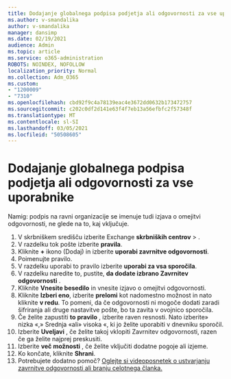 ```yaml
---
title: Dodajanje globalnega podpisa podjetja ali odgovornosti za vse uporabnike
ms.author: v-smandalika
author: v-smandalika
manager: dansimp
ms.date: 02/19/2021
audience: Admin
ms.topic: article
ms.service: o365-administration
ROBOTS: NOINDEX, NOFOLLOW
localization_priority: Normal
ms.collection: Adm_O365
ms.custom:
- "1200009"
- "7310"
ms.openlocfilehash: cbd92f9c4a78139eac4e3672dd0632b173472757
ms.sourcegitcommit: c202c0df2d141e63f4f7eb13a56efbfc2f57348f
ms.translationtype: MT
ms.contentlocale: sl-SI
ms.lasthandoff: 03/05/2021
ms.locfileid: "50508605"
---
```

# <a name="add-a-global-company-signature-or-disclaimer-for-all-users"></a>Dodajanje globalnega podpisa podjetja ali odgovornosti za vse uporabnike

Namig: podpis na ravni organizacije se imenuje tudi izjava o omejitvi odgovornosti, ne glede na to, kaj vključuje.

1. V skrbniškem središču izberite Exchange **skrbniških centrov**  >  .
2. V razdelku tok pošte izberite **pravila**.
3. Kliknite **+** ikono (Dodaj) in izberite **uporabi zavrnitve odgovornosti**.
4. Poimenujte pravilo.
5. V razdelku uporabi to pravilo izberite **uporabi za vsa sporočila**.
6. V razdelku naredite to, pustite, **da dodate izbrano Zavrnitev odgovornosti** .
7. Kliknite **Vnesite besedilo** in vnesite izjavo o omejitvi odgovornosti.
8. Kliknite **Izberi eno**, izberite **prelomi** kot nadomestno možnost in nato kliknite **v redu**. To pomeni, da če odgovornosti ni mogoče dodati zaradi šifriranja ali druge nastavitve pošte, bo ta zavita v ovojnico sporočila.
9. Če želite zapustiti **to pravilo** , izberite raven resnosti. Nato izberite» nizka «,» Srednja «ali» visoka «, ki jo želite uporabiti v dnevniku sporočil.
10. Izberite **Uveljavi** , če želite takoj vklopiti Zavrnitev odgovornosti, razen če ga želite najprej preskusiti.
11. Izberite **več možnosti** , če želite vključiti dodatne pogoje ali izjeme.
12. Ko končate, kliknite **Shrani**.
13. Potrebujete dodatno pomoč? [Oglejte si videoposnetek o ustvarjanju zavrnitve odgovornosti ali branju celotnega članka.](https://support.office.com/article/2d75860f-c527-4352-a7f6-73eba54c0c72?wt.mc_id=Chat_GlobalSignature)